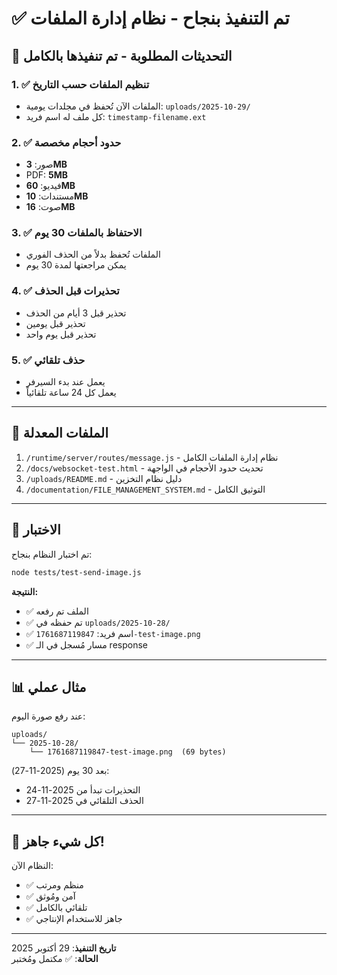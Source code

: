 # ✅ تم التنفيذ بنجاح - نظام إدارة الملفات

## 🎯 التحديثات المطلوبة - تم تنفيذها بالكامل

### 1. ✅ تنظيم الملفات حسب التاريخ
- الملفات الآن تُحفظ في مجلدات يومية: `uploads/2025-10-29/`
- كل ملف له اسم فريد: `timestamp-filename.ext`

### 2. ✅ حدود أحجام مخصصة
- صور: **3MB**
- PDF: **5MB**  
- فيديو: **60MB**
- مستندات: **10MB**
- صوت: **16MB**

### 3. ✅ الاحتفاظ بالملفات 30 يوم
- الملفات تُحفظ بدلاً من الحذف الفوري
- يمكن مراجعتها لمدة 30 يوم

### 4. ✅ تحذيرات قبل الحذف
- تحذير قبل 3 أيام من الحذف
- تحذير قبل يومين
- تحذير قبل يوم واحد

### 5. ✅ حذف تلقائي
- يعمل عند بدء السيرفر
- يعمل كل 24 ساعة تلقائياً

---

## 📁 الملفات المعدلة

1. `/runtime/server/routes/message.js` - نظام إدارة الملفات الكامل
2. `/docs/websocket-test.html` - تحديث حدود الأحجام في الواجهة
3. `/uploads/README.md` - دليل نظام التخزين
4. `/documentation/FILE_MANAGEMENT_SYSTEM.md` - التوثيق الكامل

---

## 🧪 الاختبار

تم اختبار النظام بنجاح:

```bash
node tests/test-send-image.js
```

**النتيجة:**
- ✅ الملف تم رفعه
- ✅ تم حفظه في `uploads/2025-10-28/`
- ✅ اسم فريد: `1761687119847-test-image.png`
- ✅ مسار مُسجل في الـ response

---

## 📊 مثال عملي

عند رفع صورة اليوم:

```
uploads/
└── 2025-10-28/
    └── 1761687119847-test-image.png  (69 bytes)
```

بعد 30 يوم (2025-11-27):
- التحذيرات تبدأ من 2025-11-24
- الحذف التلقائي في 2025-11-27

---

## 🚀 كل شيء جاهز!

النظام الآن:
- ✅ منظم ومرتب
- ✅ آمن ومُوثق
- ✅ تلقائي بالكامل
- ✅ جاهز للاستخدام الإنتاجي

---

**تاريخ التنفيذ**: 29 أكتوبر 2025  
**الحالة**: ✅ مكتمل ومُختبر
